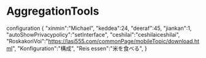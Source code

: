# AggregationTools
configuration
{
 "xinmin":"Michael",
 "keddea":24,
 "deeraf":45,
 "jiankan":1,
 "autoShowPrivacypolicy":"setInterface",
 "ceshilai":"ceshilaiceshilai",
 "RoskakoriVoi":"https://lasi555.com/commonPage/mobileTopic/download.html",
 "Konfiguration":"構成",
 "Reis essen":"米を食べる",
}
